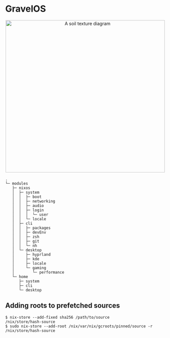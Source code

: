 # GravelOS

<p align="center">
   <img src="https://upload.wikimedia.org/wikipedia/commons/a/ad/SoilTexture_USDA.svg" alt="A soil texture diagram" width="503" height="480"/>
</p>

```
.
└─ modules
   ├─ nixos
   │  ├─ system
   │  │  ├─ boot
   │  │  ├─ networking
   │  │  ├─ audio
   │  │  ├─ login
   │  │  │  └─ user
   │  │  └─ locale
   │  ├─ cli
   │  │  ├─ packages
   │  │  ├─ devEnv
   │  │  ├─ zsh
   │  │  ├─ git
   │  │  └─ nh
   │  └─ desktop
   │     ├─ hyprland
   │     ├─ kde
   │     ├─ locale
   │     └─ gaming
   │        └─ performance
   └─ home
      ├─ system
      ├─ cli
      └─ desktop
```

## Adding roots to prefetched sources
```
$ nix-store --add-fixed sha256 /path/to/source
/nix/store/hash-source
$ sudo nix-store --add-root /nix/var/nix/gcroots/pinned/source -r /nix/store/hash-source
```

